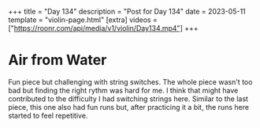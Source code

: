 +++
title = "Day 134"
description = "Post for Day 134"
date = 2023-05-11
template = "violin-page.html"
[extra]
videos = ["https://roonr.com/api/media/v1/violin/Day134.mp4"]
+++

# Air from Water
Fun piece but challenging with string switches. The whole piece wasn't too bad but finding the right rythm was hard for me. I think that might have contributed to the difficulty I had switching strings here. Similar to the last piece, this one also had fun runs but, after practicing it a bit, the runs here started to feel repetitive. 